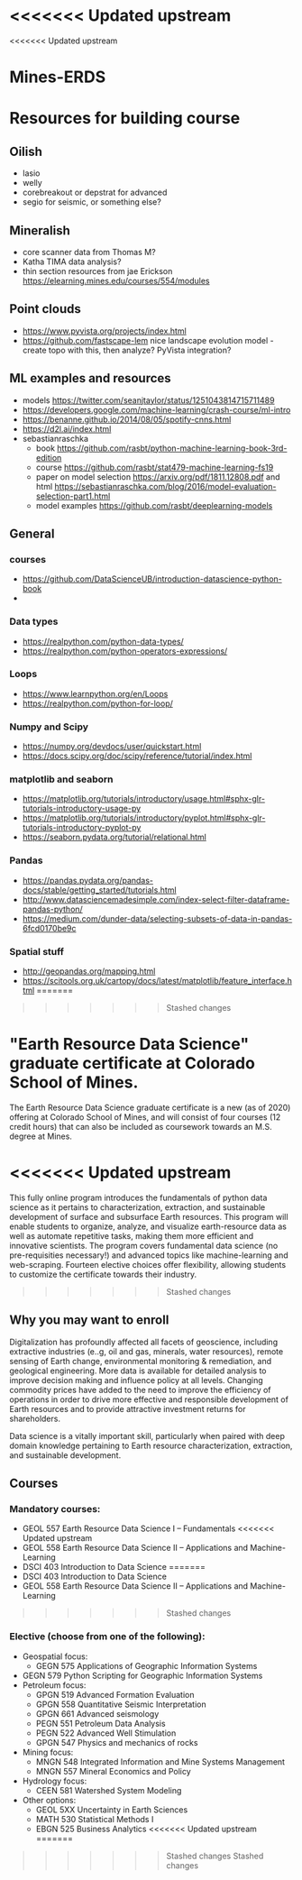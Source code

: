 <<<<<<< Updated upstream
=======
<<<<<<< Updated upstream
# Mines-ERDS

# Resources for building course
## Oilish
- lasio
- welly
- corebreakout or depstrat for advanced
- segio for seismic, or something else?

## Mineralish
- core scanner data from Thomas M?
- Katha TIMA data analysis?
- thin section resources from jae Erickson https://elearning.mines.edu/courses/554/modules

## Point clouds
- https://www.pyvista.org/projects/index.html
- https://github.com/fastscape-lem nice landscape evolution model - create topo with this, then analyze? PyVista integration?

## ML examples and resources
 - models https://twitter.com/seanjtaylor/status/1251043814715711489
 - https://developers.google.com/machine-learning/crash-course/ml-intro
 - https://benanne.github.io/2014/08/05/spotify-cnns.html
- https://d2l.ai/index.html
- sebastianraschka
  - book https://github.com/rasbt/python-machine-learning-book-3rd-edition
  - course https://github.com/rasbt/stat479-machine-learning-fs19
  - paper on model selection https://arxiv.org/pdf/1811.12808.pdf and html https://sebastianraschka.com/blog/2016/model-evaluation-selection-part1.html
  - model examples https://github.com/rasbt/deeplearning-models
  
## General
### courses
- https://github.com/DataScienceUB/introduction-datascience-python-book
-
### Data types
- https://realpython.com/python-data-types/
- https://realpython.com/python-operators-expressions/

### Loops
- https://www.learnpython.org/en/Loops
- https://realpython.com/python-for-loop/

### Numpy and Scipy
- https://numpy.org/devdocs/user/quickstart.html
- https://docs.scipy.org/doc/scipy/reference/tutorial/index.html

### matplotlib and seaborn
- https://matplotlib.org/tutorials/introductory/usage.html#sphx-glr-tutorials-introductory-usage-py
- https://matplotlib.org/tutorials/introductory/pyplot.html#sphx-glr-tutorials-introductory-pyplot-py
- https://seaborn.pydata.org/tutorial/relational.html

### Pandas
- https://pandas.pydata.org/pandas-docs/stable/getting_started/tutorials.html
- http://www.datasciencemadesimple.com/index-select-filter-dataframe-pandas-python/
- https://medium.com/dunder-data/selecting-subsets-of-data-in-pandas-6fcd0170be9c

### Spatial stuff
- http://geopandas.org/mapping.html
- https://scitools.org.uk/cartopy/docs/latest/matplotlib/feature_interface.html
=======
>>>>>>> Stashed changes
# "Earth Resource Data Science" graduate certificate at Colorado School of Mines.

The Earth Resource Data Science graduate certificate is a new (as of 2020) offering at Colorado School of Mines, and will consist of four courses (12 credit hours) that can also be included as coursework towards an M.S. degree at Mines.

<<<<<<< Updated upstream
=======
This fully online program introduces the fundamentals of python data science as it pertains to characterization, extraction, and sustainable development of surface and subsurface Earth resources. This program will enable students to organize, analyze, and visualize earth-resource data as well as automate repetitive tasks, making them more efficient and innovative scientists. The program covers fundamental data science (no pre-requisities necessary!) and advanced topics like machine-learning and web-scraping. Fourteen elective choices offer flexibility, allowing students to customize the certificate towards their industry. 

>>>>>>> Stashed changes
## Why you may want to enroll
Digitalization has profoundly affected all facets of geoscience, including extractive industries (e..g, oil and gas, minerals, water resources), remote sensing of Earth change, environmental monitoring & remediation, and geological engineering. More data is available for detailed analysis to improve decision making and influence policy at all levels. Changing commodity prices have added to the need to improve the efficiency of operations in order to drive more effective and responsible development of Earth resources and to provide attractive investment returns for shareholders.

Data science is a vitally important skill, particularly when paired with deep domain knowledge pertaining to Earth resource characterization, extraction, and sustainable development.

## Courses
### Mandatory courses:
- GEOL 557 	Earth Resource Data Science I – Fundamentals
<<<<<<< Updated upstream
- GEOL 558 	Earth Resource Data Science II – Applications and Machine-Learning
- DSCI 403 	Introduction to Data Science
=======
- DSCI 403 	Introduction to Data Science
- GEOL 558 	Earth Resource Data Science II – Applications and Machine-Learning
>>>>>>> Stashed changes

### Elective (choose from one of the following):
- Geospatial focus:
  - GEGN 575	Applications of Geographic Information Systems
- GEGN 579	Python Scripting for Geographic Information Systems
- Petroleum focus:
  - GPGN 519 	Advanced Formation Evaluation
  - GPGN 558 	Quantitative Seismic Interpretation
  - GPGN 661	Advanced seismology
  - PEGN 551	Petroleum Data Analysis
  - PEGN 522	Advanced Well Stimulation
  - GPGN 547	Physics and mechanics of rocks
- Mining focus:
  - MNGN 548	Integrated Information and Mine Systems Management
  - MNGN 557	Mineral Economics and Policy
- Hydrology focus:
  - CEEN 581	Watershed System Modeling
- Other options:
  - GEOL 5XX	Uncertainty in Earth Sciences
  - MATH 530 	Statistical Methods I
  - EBGN 525	Business Analytics
<<<<<<< Updated upstream
=======
>>>>>>> Stashed changes
>>>>>>> Stashed changes
